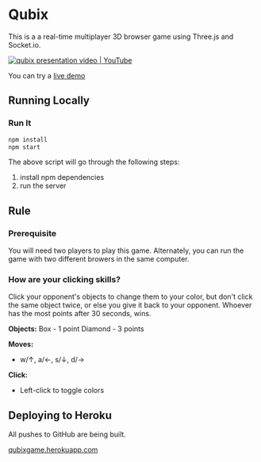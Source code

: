 # Qubix

This is a a real-time multiplayer 3D browser game using Three.js and Socket.io.

[![qubix presentation video | YouTube](./.github/youtube.png)](youtu.be/Ow2GMddW66Y)

You can try a [live demo](https://qubixgame.herokuapp.com/)

## Running Locally

### Run It

```sh
npm install
npm start
```

The above script will go through the following steps:
1. install npm dependencies
1. run the server

## Rule

### Prerequisite
You will need two players to play this game. Alternately, you can run the game with two different browers in the same computer.

### How are your clicking skills? 
Click your opponent's objects to change them to your color, but don't click the same object twice, or else you give it back to your opponent. Whoever has the most points after 30 seconds, wins.

**Objects:** 
Box - 1 point 
Diamond - 3 points

**Moves:**
- w/↑, a/←, s/↓, d/→

**Click:**
- Left-click to toggle colors



## Deploying to Heroku

All pushes to GitHub are being built.

[qubixgame.herokuapp.com](http://qubixgame.herokuapp.com)

